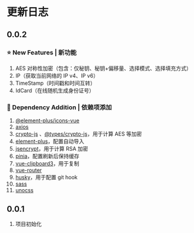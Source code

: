 # 更新日志

## 0.0.2

### ⭐ New Features | 新功能

1. AES 对称性加密（包含：仅秘钥、秘钥+偏移量、选择模式、选择填充方式）
2. IP（获取当前网络的 IP v4、IP v6）
3. TimeStamp（时间戳和时间互转）
4. IdCard（在线随机生成身份证号）

### 🔨 Dependency Addition | 依赖项添加

1. [@element-plus/icons-vue](https://github.com/element-plus/element-plus-icons)
2. [axios](https://github.com/axios/axios)
3. [crypto-js](http://github.com/brix/crypto-js)
   、[@types/crypto-js](https://github.com/DefinitelyTyped/DefinitelyTyped/tree/master/types/crypto-js)，用于计算 AES 等加密
4. [element-plus](https://github.com/element-plus/element-plus)，配置自动导入
5. [jsencrypt](https://github.com/travist/jsencrypt)，用于计算 RSA 加密
6. [pinia](https://github.com/vuejs/pinia)，配置刷新后保持缓存
7. [vue-clipboard3](https://github.com/JamieCurnow/vue-clipboard3)，用于复制
8. [vue-router](https://github.com/vuejs/router)
9. [husky](https://github.com/typicode/husky)，用于配置 git hook
10. [sass](https://github.com/sass/dart-sass)
11. [unocss](https://github.com/unocss/unocss)

## 0.0.1

1. 项目初始化
